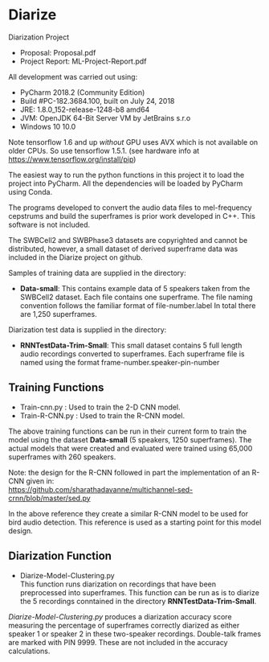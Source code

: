 # Diarize
Diarization Project

- Proposal:  Proposal.pdf
- Project Report: ML-Project-Report.pdf
 
All development was carried out using:
- PyCharm 2018.2 (Community Edition)
- Build #PC-182.3684.100, built on July 24, 2018
- JRE: 1.8.0_152-release-1248-b8 amd64
- JVM: OpenJDK 64-Bit Server VM by JetBrains s.r.o
- Windows 10 10.0 

Note tensorflow 1.6 and up *without* GPU uses AVX which is not available on older CPUs.
So use tensorflow 1.5.1.  (see hardware info at https://www.tensorflow.org/install/pip)

The easiest way to run the python functions in this project it to load 
the project into PyCharm.  All the dependencies will be loaded by PyCharm
using Conda.

The programs developed to convert the audio data files to 
mel-frequency cepstrums and build the superframes is prior 
work developed in C++.  This software is not included.  

The SWBCell2 and SWBPhase3 datasets are copyrighted and 
cannot be distributed, however, a small dataset of derived 
superframe data was included in the Diarize project on github.

Samples of training data are supplied in the directory: 

- **Data-small**:   This contains example data of 5 speakers 
taken from the SWBCell2 dataset.  Each file contains 
one superframe.  The file naming convention follows 
the familiar format of file-number.label  In total there are 
1,250 superframes.


Diarization test data is supplied in the directory: 
- **RNNTestData-Trim-Small**:  This small dataset contains 
5 full length audio recordings converted to superframes. Each 
superframe file is named using the format 
frame-number.speaker-pin-number

## Training Functions
- Train-cnn.py :		Used to train the 2-D CNN model.
- Train-R-CNN.py :	Used to train the R-CNN model.

The above training functions can be run in their current form
to train the model using the dataset **Data-small** (5 speakers, 1250 
superframes).  The actual models that were created and evaluated were 
trained using 65,000 superframes with 260 speakers.

Note: the design for the R-CNN followed in part the implementation 
of an R-CNN given in:  
https://github.com/sharathadavanne/multichannel-sed-crnn/blob/master/sed.py

In the above reference they create a similar R-CNN model to be used
for bird audio detection. This reference is used as a starting point 
for this model design.  

## Diarization Function

- Diarize-Model-Clustering.py  
  This function runs diarization on recordings that have been preprocessed into
  superframes.  This function can be run as is to diarize the  5 recordings 
  conntained in the directory **RNNTestData-Trim-Small**.
    

*Diarize-Model-Clustering.py*  produces a diarization accuracy 
score measuring the percentage of superframes correctly 
diarized as either speaker 1 or speaker 2 in these two-speaker 
recordings.  Double-talk frames are marked with PIN 9999.  These are not 
included in the accuracy calculations. 

